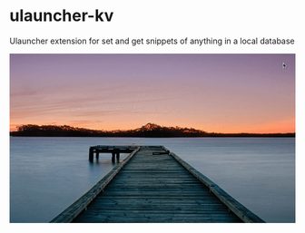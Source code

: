 # ulauncher-kv
Ulauncher extension for set and get snippets of anything in a local database

![Farmers Market Finder Demo](kv.gif)